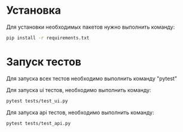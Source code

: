 # Установка
Для установки необходимых пакетов нужно выполнить команду:
```bash
pip install -r requirements.txt
```
# Запуск тестов
Для запуска всех тестов необходимо выполнить команду "pytest"

Для запуска ui тестов, необходимо выполнить команду:
```bash
pytest tests/test_ui.py
```
Для запуска api тестов, необходимо выполнить команду:
```bash
pytest tests/test_api.py
```
